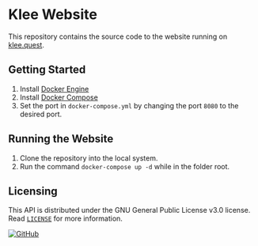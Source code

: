 # Klee Website

This repository contains the source code to the website running on [klee.quest](https://klee.quest/).

## Getting Started

1. Install [Docker Engine](https://docs.docker.com/engine/install/)
2. Install [Docker Compose](https://docs.docker.com/compose/install/)
3. Set the port in `docker-compose.yml` by changing the port `8080` to the desired port.

## Running the Website

1. Clone the repository into the local system.
2. Run the command `docker-compose up -d` while in the folder root.

## Licensing

This API is distributed under the GNU General Public License v3.0 license. Read [`LICENSE`](https://github.com/all-licenses/GNU-General-Public-License-v3.0) for more information.

<a  href="https://github.com/all-licenses/GNU-General-Public-License-v3.0"><img  alt="GitHub"  src="https://img.shields.io/github/license/synverse/ProblemSolverAssistant?style=for-the-badge"></a>

